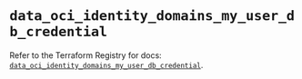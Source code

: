# `data_oci_identity_domains_my_user_db_credential`

Refer to the Terraform Registry for docs: [`data_oci_identity_domains_my_user_db_credential`](https://registry.terraform.io/providers/hashicorp/oci/7.19.0/docs/data-sources/identity_domains_my_user_db_credential).
